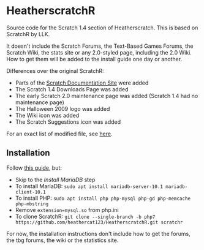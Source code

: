 # HeatherscratchR
Source code for the Scratch 1.4 section of Heatherscratch. This is based on ScratchR by LLK.

It doesn't include the Scratch Forums, the Text-Based Games Forums, the Scratch Wiki, the stats site or any 2.0-styled page, including the 2.0 Wiki. How to get them will be added to the install guide one day or another.

Differences over the original ScratchR:
- Parts of the [Scratch Documentation Site](https://web.archive.org/web/20110411054144/http://info.scratch.mit.edu/) were added
- The Scratch 1.4 Downloads Page was added
- The early Scratch 2.0 maintenance page was added (Scratch 1.4 had no maintenance page)
- The Halloween 2009 logo was added
- The Wiki icon was added
- The Scratch Suggestions icon was added

For an exact list of modified file, see [here](https://github.com/heathercat123/HeatherscratchR/compare/cd6146e..master).

## Installation
Follow [this guide](https://github.com/heathercat123/HeatherscratchR/discussions/3), but:
- Skip to the *Install MariaDB* step
- To install MariaDB: `sudo apt install mariadb-server-10.1 mariadb-client-10.1`
- To install PHP: `sudo apt install php php-mysql php-gd php-memcache php-mbstring`
- Remove `extension=mysql.so` from php.ini
- To clone ScratchR: `git clone --single-branch -b php7 https://github.com/heathercat123/HeatherscratchR.git scratchr`

For now, the installation instructions don't include how to get the forums, the tbg forums, the wiki or the statistics site.
